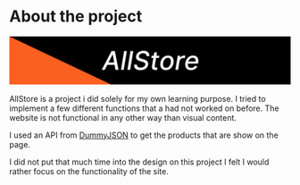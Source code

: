 # About the project

![](https://github.com/gustav-evensson/allstore/blob/main/readmeAssets/allstoreThumb.jpg)

AllStore is a project i did solely for my own learning purpose. I tried to implement a few different functions that a had not worked on before. The website is not functional in any other way than visual content. 

I used an API from [DummyJSON](https://dummyjson.com/) to get the products that are show on the page.

I did not put that much time into the design on this project I felt I would rather focus on the functionality of the site.
